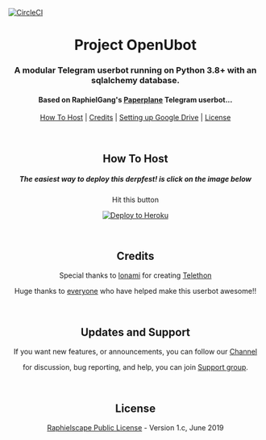 [![CircleCI](https://circleci.com/gh/circleci/circleci-docs.svg?style=svg)](https://circleci.com/gh/goodmeow/OpenUbot)

<h1 align="center">Project OpenUbot</h1>
<h3 align="center">A modular Telegram userbot running on Python 3.8+ with an sqlalchemy database.</h3>
<h4 align="center">Based on RaphielGang's <a href="https://github.com/RaphielGang/Telegram-UserBot">Paperplane</a> Telegram userbot...</h4>
<p align="center"><a href="#how-to-host">How To Host</a> | <a href="#credits">Credits</a> | <a href="https://telegra.ph/How-To-Setup-Google-Drive-04-03">Setting up Google Drive</a> | <a href="#license">License</a></p>
<p align="center">&nbsp;</p>
<h2 align="center">How To Host</h2>
<h5 align="center">The easiest way to deploy this derpfest! is click on the image below</h5>
<p align="center" >Hit this button </p>
<p align="center"><a href="https://heroku.com/deploy?template=https://github.com/bagasaelah/oneubot22/tree/sql-extended"> <img src="https://www.herokucdn.com/deploy/button.svg" alt="Deploy to Heroku" /></a></p>
<p align="center">&nbsp;</p>
<h2 align="center">Credits</h2>
<p align="center">Special thanks to <a href="https://lonami.dev/">lonami</a> for creating <a href="https://github.com/lonamiwebs/Telethon">Telethon</a>
<p align="center">Huge thanks to <a href="https://github.com/goodmeow/OpenUbot/graphs/contributors">everyone</a> who have helped make this userbot awesome!!</p>
<p align="center">&nbsp;</p>
<h2 align="center">Updates and Support</h2>
<p align="center">If you want new features, or announcements, you can follow our <a href="https://t.me/userbotindocloud"> Channel </a></p>
<p align="center">for discussion, bug reporting, and help, you can join <a href=https://t.me/userbotindo> Support group</a>.</p>
<p align="center">&nbsp;</p>
<h2 align="center">License</h2>
<p align="center"><a href="https://github.com/goodmeow/OpenUbot/blob/sql-extended/LICENSE">Raphielscape Public License</a> - Version 1.c, June 2019</p>
